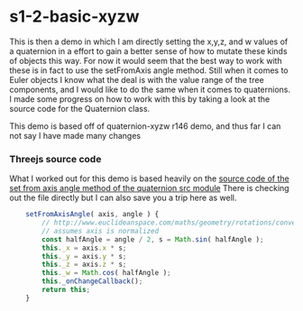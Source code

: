 # s1-2-basic-xyzw

This is then a demo in which I am directly setting the x,y,z, and w values of a quaternion in a effort to gain a better sense of how to mutate these kinds of objects this way. For now it would seem that the best way to work with these is in fact to use the setFromAxis angle method. Still when it comes to Euler objects I know what the deal is with the value range of the tree components, and I would like to do the same when it comes to quaternions. I made some progress on how to work with this by taking a look at the source code for the Quaternion class. 

This demo is based off of quaternion-xyzw r146 demo, and thus far I can not say I have made many changes

### Threejs source code

What I worked out for this demo is based heavily on the [source code of the set from axis angle method of the quaternion src module](https://github.com/mrdoob/three.js/blob/r146/src/math/Quaternion.js) There is checking out the file directly but I can also save you a trip here as well.

```js
    setFromAxisAngle( axis, angle ) {
        // http://www.euclideanspace.com/maths/geometry/rotations/conversions/angleToQuaternion/index.htm
        // assumes axis is normalized
        const halfAngle = angle / 2, s = Math.sin( halfAngle );
        this._x = axis.x * s;
        this._y = axis.y * s;
        this._z = axis.z * s;
        this._w = Math.cos( halfAngle );
        this._onChangeCallback();
        return this;
    }
```